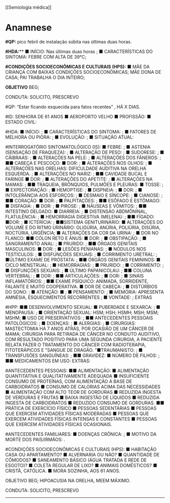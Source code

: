 [[Semiologia médica]]

# Anamnese 
**#QP:** pico febril de instalação súbita nas últimas duas horas.

**#HDA:**** ■ INÍCIO: Nas últimas duas horas ; ■ CARACTERÍSTICAS DO SINTOMA: FEBRE COM ALTA DE 39°C;  

**#CONDIÇÕES SOCIOECONÔMICAS E CULTURAIS (HPS):** ■ MÃE DA CRIANÇA COM BAIXAS CONDIÇÕES SOCIOECONÔMICAS; MÃE DONA DE CASA; PAI TRABALHA O DIA INTEIRO; 

**OBJETIVO**
BEG;

CONDUTA: SOLICITO, PRESCREVO

#QP:  “Estar ficando esquecida para fatos recentes” , HÁ X DIAS. 

#ID: SENHORA DE 61 ANOS ■ AEROPORTO VELHO  ■ PROFISSÃO: ■ ESTADO CIVIL: 

#HDA:  ■ INÍCIO: ; ■ CARACTERÍSTICAS DO SINTOMA:  ;                    ■ FATORES DE MELHORA OU PIORA: ; ■  EVOLUÇÃO:  ; ■  SITUAÇÃO ATUAL: 

#INTERROGATÓRIO SINTOMATOLÓGICO (IS):  ■ FEBRE: ; ■ ASTENIA (SENSAÇÃO DE FRAQUEZA):     ; ■ ALTERAÇÃO DE PESO:     ; ■ SUDORESE:    ;           ■ CÃIBRAAS:     ; ■ ALTERAÇÕES NA PELE:     ; ■ ALTERAÇÕES DOS FÂNEROS:      ; ■■ CABEÇA E PESCOÇO: ■ DOR:     ; ■ ALTERAÇÕES NOS OLHOS:      ;                                                ■ ALTERAÇÕES NAS ORELHAS: DIFICULDADE AUDITIVA NA ORELHA ESQUERDA.       ;  ■ ALTERAÇÕES NO NARIZ:       ; ■■ CAVIDADE BUCAL E FARINGE ■ DOR:     ; ■ ALTERAÇÕES DO APETITE:     ; ■ ALTERAÇÕES NA MAMAS:     ; ■■ TRAQUEIA, BRÔNQUIOS, PULMÕES E PLEURAS: ■ TOSSE:     ; ■ EXPECTORAÇÃO:     ; ■ HEMOPTISE:     ; ■ DISPNEIA:     ; ■ DOR:    ; ■ INTOLERÂNCIA AOS ESFORÇOS:     ; ■ DESMAIO E SÍNCOPE:    ;                    ■ CIANOSE:    ; ■■ CORAÇÃO: ■ DOR:     ; ■ PALPITAÇÕES:       ;  ■■ ESÔFAGO E ESTÔMAGO:  ■ DISFAGIA:     ; ■ DOR:      ; ■ PIROSE:      ; ■ NÁUSEAS E VÔMITOS:    ; ■■ INTESTINO DELGADO:  ■ DIARREIA:   ; ■ DISTENSÃO ABDMÔNINAL, FLATULÊNCIA:    ; ■ HEMORRAGIA DIGESTIVA (MELENA):  ; ■■ FÍGADO:  ■DOR:     ; ■ ICTERÍCIA:      ;       ■■SISTEMA GENITURINÁRIO:  ■ ALTERAÇÕES DO VOLUME E DO RITMO URINÁRIO: OLIGÚRIA, ANÚRIA, POLIÚRIA, DISÚRIA, NOCTÚRIA, URGÊNCIA; ■ ALTERAÇÕES DA COR DA URINA:     ; ■ DOR NO FLANCO:       ■■ CÓLON RETO E ÂNUS:    ■ DOR:     ; ■ OBSTIPAÇÃO:      ; ■ SANGRAMENTO ANAL:      ; ■ PRURIDO:     ; ■■ ÓRGAOS GENITAIS MASCULINOS:     ■ DOR:  ;                  ■ LESÕES PENIANAS:    ; ■ NÓDULOS NOS TESTÍCULOS:    ; ■ DISFUNÇÕES SEXUAIS:     ; ■ CORRIMENTO URETRAL:     ; ■ÚLTIMO EXAME DE PRÓSTATA:   ; ■■ ÓRGÃOS GENITAIS FEMININOS:   ■ CICLO MENSTRUAL:    ;                     ■ HEMORRAGIAS:   ; ■ PRURIDO:     ; ■ CORRIMENTO:     ; ■ DISFUNÇÕES SEXUAIS:     ; ■ ÚLTIMO PAPANICOLAU:     ;  ■■ COLUNA VERTEBRAL:    ; ■ DOR:     ; ■■ ARTICULAÇÕES:   ; ■ DOR:     ; ■ SINAIS INFLAMATÓRIOS:    ; ■■ EXAME PSÍQUICO:  ANIMADA, SORRIDENTE, FALANTE E MUITO COOPERATIVA.  ■ DOR DE CABEÇA: ; ■ DISTÚRBIOS DO SONO: ; ■ ATENÇÃO: ■ ;                ■ PENSAMENTO:     ; ■ MEMÓRIA: APRESENTA AMNÉSIA, ESQUECIMENTOS RECORRENTES  ;   ■ VONTADE:       ; EXTRAS 

#HPP:   ■■ DESENVOLVIMENTO SEXUAL: ■ PUBERDADE E SEXARCA:     ; ■ MENOPAUSA:    ; ■ ORIENTAÇÃO SEXUAL: HSM; HSH; HSMH; MSH; MSM; MSHM; ■ USO DE PRESERVATIVOS:  ; ■■ ANTECEDENTES PESSOAIS PATOLÓGICOS:     ;                                                    ■ DOENÇAS:   ; ■ ALERGIAS:   ;  ■ CIRURGIAS: MASTECTOMIA HÁ 7 ANOS ATRÁS, POR OCASIÃO DE UM CÂNCER DE MAMA; CIRURGIA PARA RETIRADA DE CÂNCER NO CONDUTO AUDITIVO, COM RESULTADO POSITIVO PARA UMA SEGUNDA CIRURGIA, A PACIENTE RELATA FAZER O TRATAMENTO DO CÂNCER COM RADIOTERAPIA, FITOTERÁPICOS E "SANGUE DE DRAGÃO. "■TRAUMANISTO:   ;               ■ TRANSFUSÕES SANGUÍNEAS:   ; ■■ GRAVIDEZ: ■ NÚMERO DE FILHOS: ;                                ■■ MEDICAMENTOS EM USO: EXTRAS:  

#ANTECEDENTES PESSOAIS: ■■ ALIMENTAÇÃO: ■ ALIMENTAÇÃO QUANTITATIVA E QUALITATIVAMENTE ADEQUADA ■ INSUFICIENTE CONSUMO DE PROTEÍNAS, COM ALIMENTAÇÃO À BASE DE CARBOIDRATOS ■ CONSUMO DE CALORIAS ACIMA DAS NECESSIDADES ■ ALIMENTAÇÃO COM ALTO TEOR DE GORDURAS ■ REDUZIDA INGESTA DE VERDURAS E FRUTAS ■ BAIXA INGESTÃO DE LÍQUIDOS  ■  REDUZIDA INGESTA DE CARBOIDRATOS                              ■ REDUZIDO CONSUMO DE GORDURAS. ■■ PRÁTICA DE EXERCÍCIO FÍSICO ■ PESSOAS SEDENTÁRIAS ■ PESSOAS QUE EXERCEM ATIVIDADES FÍSICAS MODERADAS ■ PESSOAS QUE EXERCEM ATIVIDADES FÍSICAS INTENSAS E CONSTANTES ■ PESSOAS QUE EXERCEM ATIVIDADES FÍSICAS OCASIONAIS. 

#ANTECEDENTES FAMILIARES:  ■ DOENÇAS CRÔNICA: ; ■ MOTIVO DA MORTE DOS PAIS/IRMÃOS: .

#CONDIÇÕES SOCIOECONÔMICAS E CULTURAIS (HPS):  ■ HABITAÇÃO CASA OU APARTAMENTO? ■ ALVERNARIA OU NÃO? ■ QUANTIDADE DE CÔMODOS?  ■ SANEAMENTO BÁSICO (ÁGUA TRATADA E REDE DE ESGOTO)? ■ COLETA REGULAR DE LIXO? ■ ANIMAIS DOMÉSTICOS? ■ CRISTÃ, CATÓLICA. 
■ MORA SOZINHA, AOS 61 ANOS. 

OBJETIVO
BEG; HIPOACUSIA NA ORELHA, MEEM MÁXIMO.

CONDUTA: SOLICITO, PRESCREVO



---
